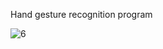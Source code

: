 Hand gesture recognition program


![6](https://user-images.githubusercontent.com/75853990/143034760-c6096464-98dd-4b27-b967-42d810975526.png)
